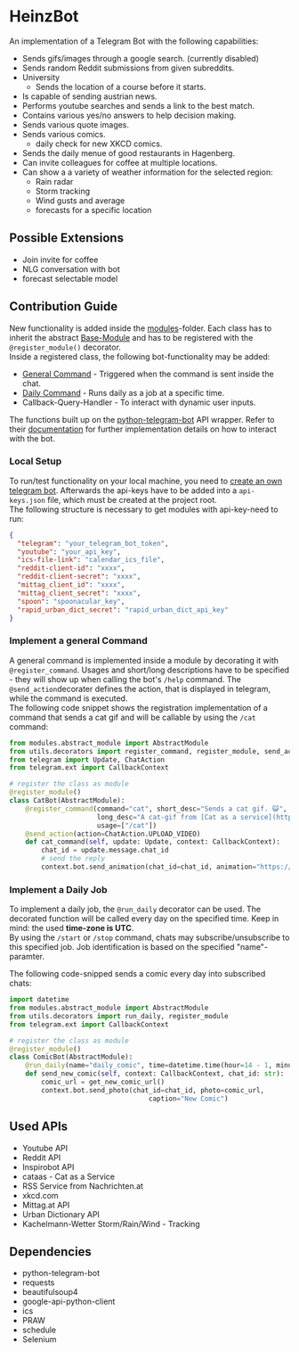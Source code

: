 # HeinzBot

An implementation of a Telegram Bot with the following capabilities:

* Sends gifs/images through a google search. (currently disabled)
* Sends random Reddit submissions from given subreddits.
* University
  * Sends the location of a course before it starts.
* Is capable of sending austrian news.
* Performs youtube searches and sends a link to the best match.
* Contains various yes/no answers to help decision making.
* Sends various quote images.
* Sends various comics.
  * daily check for new XKCD comics.
* Sends the daily menue of good restaurants in Hagenberg.
* Can invite colleagues for coffee at multiple locations.
* Can show a a variety of weather information for the selected region:
  * Rain radar
  * Storm tracking
  * Wind gusts and average
  * forecasts for a specific location


## Possible Extensions

* Join invite for coffee
* NLG conversation with bot
* forecast selectable model

## Contribution Guide
New functionality is added inside the [modules](modules)-folder. 
Each class has to inherit the abstract [Base-Module](modules/abstract_module.py) and has to be registered with the `@register_module()` decorator.
<br>
Inside a registered class, the following bot-functionality may be added:
* [General Command](#implement-a-general-command) - Triggered when the command is sent inside the chat.
* [Daily Command](#implement-a-daily-job) - Runs daily as a job at a specific time.
* Callback-Query-Handler - To interact with dynamic user inputs.

The functions built up on the [python-telegram-bot](https://github.com/python-telegram-bot/python-telegram-bot) API wrapper.
Refer to their [documentation](https://python-telegram-bot.readthedocs.io/en/stable/) for further implementation details on how 
to interact with the bot.
### Local Setup

To run/test functionality on your local machine, you need to [create
an own telegram bot](https://core.telegram.org/bots#6-botfather). Afterwards the api-keys have to be added
into a `api-keys.json` file, which must be created at the project root.<br>
The following structure is necessary to get modules with api-key-need to run:


```json
{
  "telegram": "your_telegram_bot_token",
  "youtube": "your_api_key",
  "ics-file-link": "calendar_ics_file",
  "reddit-client-id": "xxxx",
  "reddit-client-secret": "xxxx",
  "mittag_client_id": "xxxx",
  "mittag_client_secret": "xxxx",
  "spoon": "spoonacular_key",
  "rapid_urban_dict_secret": "rapid_urban_dict_api_key"
}
``` 


### Implement a general Command
A general command is implemented inside a module by decorating it with `@register_command`. Usages and short/long
descriptions have to be specified - they will show up when calling
the bot's `/help` command. The `@send_action`decorater defines 
the action, that is displayed in telegram, while the command is executed.
<br>
The following code snippet shows the registration implementation of 
a command that sends a cat gif and will be callable by using the `/cat` command:

```python
from modules.abstract_module import AbstractModule
from utils.decorators import register_command, register_module, send_action
from telegram import Update, ChatAction
from telegram.ext import CallbackContext

# register the class as module
@register_module()
class CatBot(AbstractModule):
    @register_command(command="cat", short_desc="Sends a cat gif. 😺",
                      long_desc="A cat-gif from [Cat as a service](https://cataas.com) is sent.",
                      usage=["/cat"])
    @send_action(action=ChatAction.UPLOAD_VIDEO)
    def cat_command(self, update: Update, context: CallbackContext):
        chat_id = update.message.chat_id
        # send the reply
        context.bot.send_animation(chat_id=chat_id, animation="https://cataas.com/c/gif")
```

### Implement a Daily Job
To implement a daily job, the `@run_daily` decorator can be used.
The decorated function will be called every day on the specified time. 
Keep in mind: the used **time-zone is UTC**. <br>
By using the `/start` or `/stop` command, chats may subscribe/unsubscribe
to this specified job. Job identification is based on the specified "name"-paramter.


The following code-snipped sends a comic every day into subscribed chats:
```python
import datetime
from modules.abstract_module import AbstractModule
from utils.decorators import run_daily, register_module
from telegram.ext import CallbackContext

# register the class as module
@register_module()
class ComicBot(AbstractModule):
    @run_daily(name="daily_comic", time=datetime.time(hour=14 - 1, minute=29, second=10))
    def send_new_comic(self, context: CallbackContext, chat_id: str):
        comic_url = get_new_comic_url()
        context.bot.send_photo(chat_id=chat_id, photo=comic_url,
                                   caption="New Comic")
```

## Used APIs

* Youtube API 
* Reddit API
* Inspirobot API
* cataas - Cat as a Service
* RSS Service from Nachrichten.at
* xkcd.com
* Mittag.at API
* Urban Dictionary API
* Kachelmann-Wetter Storm/Rain/Wind - Tracking

## Dependencies

* python-telegram-bot
* requests
* beautifulsoup4
* google-api-python-client
* ics
* PRAW
* schedule
* Selenium
